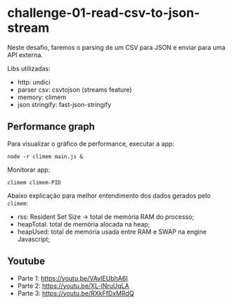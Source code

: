 # challenge-01-read-csv-to-json-stream

Neste desafio, faremos o parsing de um CSV para JSON e enviar para uma API externa.

Libs utilizadas:
* http: undici
* parser csv: csvtojson (streams feature)
* memory: climem
* json stringify: fast-json-stringify

## Performance graph

Para visualizar o gráfico de performance, executar a app:

```shell
node -r climem main.js &
```

Monitorar app:
```shell
climem climem-PID
```



Abaixo explicação para melhor entendimento dos dados gerados pelo `climem`:

* rss: Resident Set Size -> total de memória RAM do processo;
* heapTotal: total de memória alocada na heap;
* heapUsed: total de memória usada entre RAM e SWAP na engine Javascript;


## Youtube

* Parte 1: https://youtu.be/VAvIEUbhA6I
* Parte 2: https://youtu.be/XL-lNruUqLA
* Parte 3: https://youtu.be/RXkFfDxMRdQ
